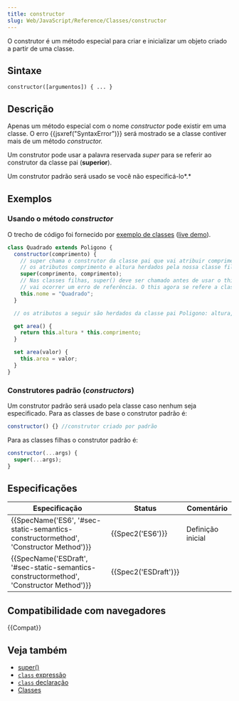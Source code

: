 ```yaml
---
title: constructor
slug: Web/JavaScript/Reference/Classes/constructor
---
```


O construtor é um método especial para criar e inicializar um objeto criado a partir de uma classe.

## Sintaxe

```
constructor([argumentos]) { ... }
```

## Descrição

Apenas um método especial com o nome _constructor_ pode existir em uma classe. O erro {{jsxref("SyntaxError")}} será mostrado se a classe contiver mais de um método _constructor._

Um construtor pode usar a palavra reservada _super_ para se referir ao construtor da classe pai (**superior**).

Um construtor padrão será usado se você não especificá-lo*.*

## Exemplos

### Usando o método _constructor_

O trecho de código foi fornecido por [exemplo de classes](https://github.com/GoogleChrome/samples/blob/gh-pages/classes-es6/index.html) ([live demo](https://googlechrome.github.io/samples/classes-es6/index.html)).

```js
class Quadrado extends Poligono {
  constructor(comprimento) {
    // super chama o construtor da classe pai que vai atribuir comprimento para
    // os atributos comprimento e altura herdados pela nossa classe filha Quadrado
    super(comprimento, comprimento);
    // Nas classes filhas, super() deve ser chamado antes de usar o this. Sem ele
    // vai ocorrer um erro de referência. O this agora se refere a classe filha Quadrado
    this.nome = "Quadrado";
  }

  // os atributos a seguir são herdados da classe pai Poligono: altura, comprimento e area.

  get area() {
    return this.altura * this.comprimento;
  }

  set area(valor) {
    this.area = valor;
  }
}
```

### Construtores padrão (_constructors_)

Um construtor padrão será usado pela classe caso nenhum seja especificado. Para as classes de base o construtor padrão é:

```js
constructor() {} //construtor criado por padrão
```

Para as classes filhas o construtor padrão é:

```js
constructor(...args) {
  super(...args);
}
```

## Especificações

| Especificação                                                                            | Status               | Comentário        |
| ---------------------------------------------------------------------------------------- | -------------------- | ----------------- |
| {{SpecName('ES6', '#sec-static-semantics-constructormethod', 'Constructor Method')}}     | {{Spec2('ES6')}}     | Definição inicial |
| {{SpecName('ESDraft', '#sec-static-semantics-constructormethod', 'Constructor Method')}} | {{Spec2('ESDraft')}} |                   |

## Compatibilidade com navegadores

{{Compat}}

## Veja também

- [super()](/pt-BR/docs/Web/JavaScript/Reference/Operators/super)
- [`class` expressão](/pt-BR/docs/Web/JavaScript/Reference/Operators/class)
- [`class` declaração](/pt-BR/docs/Web/JavaScript/Reference/Statements/class)
- [Classes](/pt-BR/docs/Web/JavaScript/Reference/Classes)

